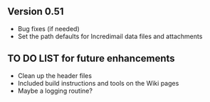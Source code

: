 ## Version 0.51 ##
  * Bug fixes (if needed)
  * Set the path defaults for Incredimail data files and attachments

## TO DO LIST for future enhancements ##
  * Clean up the header files
  * Included build instructions and tools on the Wiki pages
  * Maybe a logging routine?